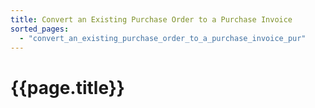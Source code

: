 ```yaml
---
title: Convert an Existing Purchase Order to a Purchase Invoice
sorted_pages:
  - "convert_an_existing_purchase_order_to_a_purchase_invoice_pur"
---
```

# {{page.title}}
